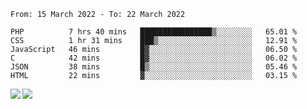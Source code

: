 <!--START_SECTION:waka-->

```text
From: 15 March 2022 - To: 22 March 2022

PHP          7 hrs 40 mins   ████████████████▒░░░░░░░░   65.01 %
CSS          1 hr 31 mins    ███▒░░░░░░░░░░░░░░░░░░░░░   12.91 %
JavaScript   46 mins         █▓░░░░░░░░░░░░░░░░░░░░░░░   06.50 %
C            42 mins         █▓░░░░░░░░░░░░░░░░░░░░░░░   06.02 %
JSON         38 mins         █▒░░░░░░░░░░░░░░░░░░░░░░░   05.46 %
HTML         22 mins         ▓░░░░░░░░░░░░░░░░░░░░░░░░   03.15 %
```

<!--END_SECTION:waka-->
<a href="https://github.com/anuraghazra/github-readme-stats">
  <img align="left" src="https://github-readme-stats.vercel.app/api?username=Tanesan&count_private=true&show_icons=true" />
<img align="left" src="https://github-readme-stats.vercel.app/api/top-langs/?username=Tanesan" />
</a>

